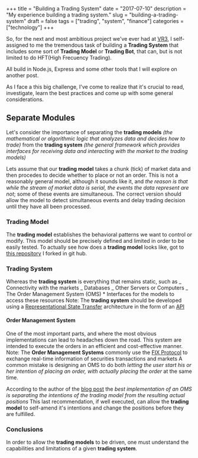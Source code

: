 +++
title = "Building a Trading System"
date = "2017-07-10"
description = "My experience building a trading system."
slug = "building-a-trading-system"
draft = false
tags = ["trading", "system", "finance"]
categories = ["technology"]
+++

So, for the next and most ambitious project we've ever had at [VR3](http://vr3.io), I self-assigned to me the tremendous task of building a **Trading System** that includes some sort of **Trading Model** or **Trading Bot**, that can, but is not limited to do HFT(High Frecuency Trading).

All build in Node.js, Express and some other tools that I will explore on another post.

As I face a this big challenge, I've come to realize that it's crucial to read, investigate, learn the best practices and come up with some general considerations.

## Separate Modules

Let's consider the importance of separating the **trading models** _(the mathematical or algorithmic logic that analyzes data and decides how to trade)_ from the **trading system** _(the general framework which provides interfaces for receiving data and interacting with the market to the trading models)_

Lets assume that our **trading model** takes a chunk (tick) of market data and then procedes to decide whether to place or not an order. This is not a reasonably general model, although it sounds like it, and _the reason is that while the stream of market data is serial, the events the data represent are not_; some of these events are simultaneous. The correct version should allow the model to detect simultaneous events and delay trading decision until they have all been processed.

### Trading Model

The **trading model** establishes the behavioral patterns we want to control or modify. This model should be precisely defined and limited in order to be easily tested. To actually see how does a **trading model** looks like, got to [this repository](https://github.com/oschvr/zenbot) I forked in git hub.

### Trading System

Whereas the **trading system** is everything that remains static, such as _ Connectivity with the markets _ Databases _ Other Servers or Computers _ The Order Management System (OMS) \* Interfaces for the models to access these resources Note: The **trading system** should be developed using a [Representational State Transfer](https://stackoverflow.com/questions/671118/what-exactly-is-restful-programming) architecture in the form of an [API](https://stackoverflow.com/questions/7440379/what-exactly-is-the-meaning-of-an-api)

#### Order Management System

One of the most important parts, and where the most obvious implementations can lead to headaches down the road. This system are intended to execute the orders in an efficient and cost-effective manner. Note: The **Order Management Systems** commonly use the [FIX Protocol](https://en.wikipedia.org/wiki/Financial_Information_eXchange) to exchange real-time information of securities transactions and markets A common mistake is designing an OMS to do both _letting the user start his or her intention of placing an order, with actually placing the order_ at the same time.

According to the author of the [blog post](https://web.archive.org/web/20110219163418/http://howtohft.wordpress.com:80/2011/02/15/building-a-trading-system-general-considerations) the _best implementation of an OMS is separating the intentions of the trading model from the resulting actual positions_ This last recommendation, if well executed, can allow the **trading model** to self-amend it's intentions and change the positions before they are fulfilled.

### Conclusions

In order to allow the **trading models** to be driven, one must understand the capabilities and limitations of a given **trading system**.
